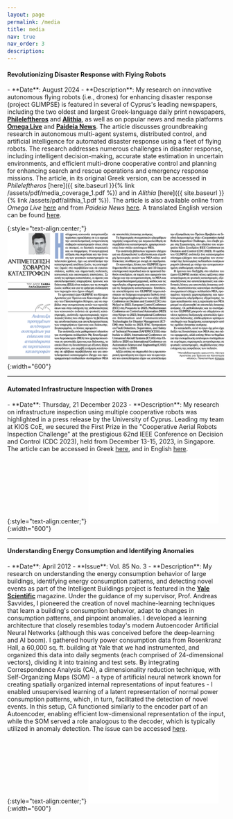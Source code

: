 ```yaml
---
layout: page
permalink: /media
title: media
nav: true
nav_order: 3
description:
---
```


<h4>Revolutionizing Disaster Response with Flying Robots</h4>
- **Date**: August 2024 
- **Description**: My research on innovative autonomous flying robots (i.e., drones) for enhancing disaster response (project GLIMPSE) is featured in several of Cyprus's leading newspapers, including the two oldest and largest Greek-language daily print newspapers, <b><a href="https://www.philenews.com" target="_blank">Phileleftheros</a></b> and <b><a href="https://alithia.com.cy" target="_blank">Alithia</a></b>, as well as on popular news and media platforms <b><a href="https://omegalive.com.cy" target="_blank">Omega Live</a></b> and <b><a href="https://paideia-news.com" target="_blank">Paideia News</a></b>. The article discusses groundbreaking research in autonomous multi-agent systems, distributed control, and artificial intelligence for automated disaster response using a fleet of flying robots. The research addresses numerous challenges in disaster response, including intelligent decision-making, accurate state estimation in uncertain environments, and efficient multi-drone cooperative control and planning for enhancing search and rescue operations and emergency response missions. The article, in its original Greek version, can be accessed in <i>Phileleftheros</i> [here]({{ site.baseurl }}{% link /assets/pdf/media_coverage_1.pdf %}) and in <i>Alithia</i> [here]({{ site.baseurl }}{% link /assets/pdf/alithia_1.pdf %}). The article is also available online from <i>Omega Live</i> <a href="https://omegalive.com.cy/apopseis/anaptuxe-proegmenon-autonomon-sustematon-gia-eniskhuse-tes-antapokrises-se-periptoseis-katastrophon/" target="_blank">here</a> and from <i>Paideia News</i> <a href="https://paideia-news.com/panepistimio-kyproy/2024/08/05/anaptyksi-proigmenon-aytonomon-systimaton-gia-enisxysi-tis-antapokrisis-se-periptoseis-katastrofon/" target="_blank">here</a>. A translated English version can be found <a href="https://www.kios.ucy.ac.cy/glimpse-innovative-autonomous-multi-agent-systems-for-enhancing-emergency-response/" target="_blank">here</a>.

{:style="text-align:center;"}
![Phileleftheros](/assets/img/Phileleftheros_1.png){:width="600"}
<hr>


<h4>Automated Infrastructure Inspection with Drones</h4>
- **Date**: Thursday, 21 December 2023
- **Description**: My research on infrastructure inspection using multiple cooperative robots was highlighted in a press release by the University of Cyprus. Leading my team at KIOS CoE, we secured the First Prize in the "Cooperative Aerial Robots Inspection Challenge" at the prestigious 62nd IEEE Conference on Decision and Control (CDC 2023), held from December 13-15, 2023, in Singapore. The article can be accessed in Greek <a href="https://www.ucy.ac.cy/pr/caric/" target="_blank">here</a>, and in English  <a href="https://www.kios.ucy.ac.cy/first-prize-for-kios-researchers-at-the-international-cooperative-aerial-robots-inspection-challenge/" target="_blank">here</a>.

{:style="text-align:center;"}
![ucycaric](/assets/pdf/caric_ucy.pdf){:width="600"}
<hr>



<h4>Understanding Energy Consumption and Identifying Anomalies</h4>
- **Date**: April 2012
- **Issue**: Vol. 85 No. 3
- **Description**: My research on understanding the energy consumption behavior of large buildings, identifying energy consumption patterns, and detecting novel events as part of the Intelligent Buildings project is featured in the <b><a href="https://www.yalescientific.org" target="_blank">Yale Scientific</a></b> magazine. Under the guidance of my supervisor, Prof. Andreas Savvides, I pioneered the creation of novel machine-learning techniques that learn a building's consumption behavior, adapt to changes in consumption patterns, and pinpoint anomalies. I developed a learning architecture that closely resembles today's modern Autoencoder Artificial Neural Networks (although this was conceived before the deep-learning and AI boom).
  I gathered hourly power consumption data from Rosenkranz Hall, a 60,000 sq. ft. building at Yale that we had instrumented, and organized this data into daily segments (each comprised of 24-dimensional vectors), dividing it into training and test sets. By integrating Correspondence Analysis (CA), a dimensionality reduction technique, with Self-Organizing Maps (SOM) - a type of artificial neural network known for creating spatially organized internal representations of input features - I enabled unsupervised learning of a latent representation of normal power consumption patterns, which, in turn, facilitated the detection of novel events. In this setup, CA functioned similarly to the encoder part of an Autoencoder, enabling efficient low-dimensional representation of the input, while the SOM served a role analogous to the decoder, which is typically utilized in anomaly detection. The issue can be accessed <a href="https://www.yumpu.com/en/document/read/63563299/ysm-85-3" target="_blank">here</a>.

{:style="text-align:center;"}
![yalesci](/assets/pdf/YaleScientific.pdf){:width="600"}
<br><br>
